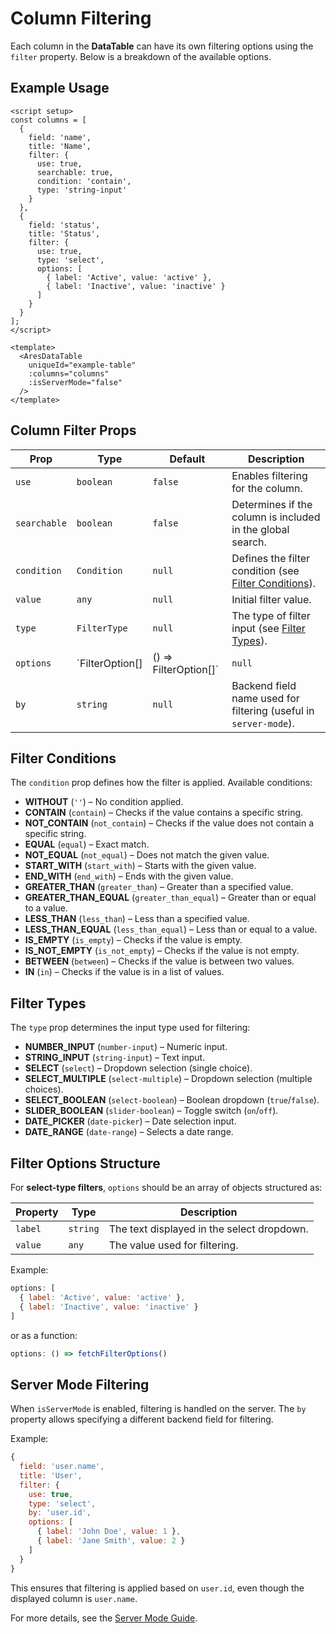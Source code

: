 # Column Filtering

Each column in the **DataTable** can have its own filtering options using the `filter` property. Below is a breakdown of the available options.

## Example Usage
```vue
<script setup>
const columns = [
  {
    field: 'name',
    title: 'Name',
    filter: {
      use: true,
      searchable: true,
      condition: 'contain',
      type: 'string-input'
    }
  },
  {
    field: 'status',
    title: 'Status',
    filter: {
      use: true,
      type: 'select',
      options: [
        { label: 'Active', value: 'active' },
        { label: 'Inactive', value: 'inactive' }
      ]
    }
  }
];
</script>

<template>
  <AresDataTable
    uniqueId="example-table"
    :columns="columns"
    :isServerMode="false"
  />
</template>
```

## Column Filter Props

| Prop | Type | Default | Description |
|------|------|---------|-------------|
| `use` | `boolean` | `false` | Enables filtering for the column. |
| `searchable` | `boolean` | `false` | Determines if the column is included in the global search. |
| `condition` | `Condition` | `null` | Defines the filter condition (see [Filter Conditions](#filter-conditions)). |
| `value` | `any` | `null` | Initial filter value. |
| `type` | `FilterType` | `null` | The type of filter input (see [Filter Types](#filter-types)). |
| `options` | `FilterOption[] | () => FilterOption[]` | `null` | List of options for select-type filters. |
| `by` | `string` | `null` | Backend field name used for filtering (useful in `server-mode`). |

## Filter Conditions
The `condition` prop defines how the filter is applied. Available conditions:

- **WITHOUT** (`''`) – No condition applied.
- **CONTAIN** (`contain`) – Checks if the value contains a specific string.
- **NOT_CONTAIN** (`not_contain`) – Checks if the value does not contain a specific string.
- **EQUAL** (`equal`) – Exact match.
- **NOT_EQUAL** (`not_equal`) – Does not match the given value.
- **START_WITH** (`start_with`) – Starts with the given value.
- **END_WITH** (`end_with`) – Ends with the given value.
- **GREATER_THAN** (`greater_than`) – Greater than a specified value.
- **GREATER_THAN_EQUAL** (`greater_than_equal`) – Greater than or equal to a value.
- **LESS_THAN** (`less_than`) – Less than a specified value.
- **LESS_THAN_EQUAL** (`less_than_equal`) – Less than or equal to a value.
- **IS_EMPTY** (`is_empty`) – Checks if the value is empty.
- **IS_NOT_EMPTY** (`is_not_empty`) – Checks if the value is not empty.
- **BETWEEN** (`between`) – Checks if the value is between two values.
- **IN** (`in`) – Checks if the value is in a list of values.

## Filter Types
The `type` prop determines the input type used for filtering:

- **NUMBER_INPUT** (`number-input`) – Numeric input.
- **STRING_INPUT** (`string-input`) – Text input.
- **SELECT** (`select`) – Dropdown selection (single choice).
- **SELECT_MULTIPLE** (`select-multiple`) – Dropdown selection (multiple choices).
- **SELECT_BOOLEAN** (`select-boolean`) – Boolean dropdown (`true`/`false`).
- **SLIDER_BOOLEAN** (`slider-boolean`) – Toggle switch (`on`/`off`).
- **DATE_PICKER** (`date-picker`) – Date selection input.
- **DATE_RANGE** (`date-range`) – Selects a date range.

## Filter Options Structure
For **select-type filters**, `options` should be an array of objects structured as:

| Property | Type | Description |
|----------|------|-------------|
| `label` | `string` | The text displayed in the select dropdown. |
| `value` | `any` | The value used for filtering. |

Example:
```js
options: [
  { label: 'Active', value: 'active' },
  { label: 'Inactive', value: 'inactive' }
]
```

or as a function:
```js
options: () => fetchFilterOptions()
```

## Server Mode Filtering
When `isServerMode` is enabled, filtering is handled on the server. The `by` property allows specifying a different backend field for filtering.

Example:
```js
{
  field: 'user.name',
  title: 'User',
  filter: {
    use: true,
    type: 'select',
    by: 'user.id',
    options: [
      { label: 'John Doe', value: 1 },
      { label: 'Jane Smith', value: 2 }
    ]
  }
}
```
This ensures that filtering is applied based on `user.id`, even though the displayed column is `user.name`.

For more details, see the [Server Mode Guide](/server-mode).
